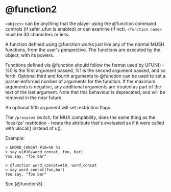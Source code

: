 # @function2
`<object>` can be anything that the player using the @function command controls (if safer_ufun is enabled) or can examine (if not). `<function name>` must be 30 characters or less.

A function defined using @function works just like any of the normal MUSH functions, from the user's perspective. The functions are executed by the object, with its powers.

Functions defined via @function should follow the format used by UFUN() - %0 is the first argument passed, %1 is the second argument passed, and so forth. Optional third and fourth arguments to @function can be used to set a parser-enforced number of arguments for the function. If the maximum arguments is negative, any additional arguments are treated as part of the text of the last argument. Note that this behaviour is deprecated, and will be removed in the near future.

An optional fifth argument will set restriction flags.

The `/preserve` switch, for MUX compability, does the same thing as the 'localize' restriction - treats the attribute that's evaluated as if it were called with ulocal() instead of u().

Example:
```
> &WORD_CONCAT #10=%0 %1
> say u(#10/word_concat, foo, bar)
You say, "foo bar"
```

```
> @function word_concat=#10, word_concat
> say word_concat(foo,bar)
You say, "foo bar"
```

See [@function3].

